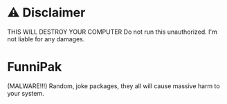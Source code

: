 # ⚠️ Disclaimer 
THIS WILL DESTROY YOUR COMPUTER
Do not run this unauthorized.
I'm not liable for any damages.

# FunniPak
(MALWARE!!!) Random, joke packages, they all will cause massive harm to your system. 
